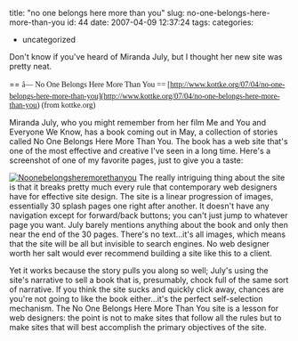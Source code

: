 title: "no one belongs here more than you"
slug: no-one-belongs-here-more-than-you
id: 44
date: 2007-04-09 12:37:24
tags: 
categories: 
- uncategorized

Don't know if you've heard of Miranda July, but I thought her new site was pretty neat.

== <span style="font-family:serif;">â— No One Belongs Here More Than You ==
  </span><span style="font-family:serif;">[http://www.kottke.org/07/04/no-one-belongs-here-more-than-you](http://www.kottke.org/07/04/no-one-belongs-here-more-than-you)</span><span style="font-family:serif;">
  (from kottke.org)

Miranda July, who you might remember from her film Me and You and Everyone We Know, has a book coming out in May, a collection of stories called No One Belongs Here More Than You. The book has a web site that's one of the most effective and creative I've seen in a long time. Here's a screenshot of one of my favorite pages, just to give you a taste:
</span>
<!--more-->
[![Noonebelongsheremorethanyou](http://www.chesnok.com/daily/wp-content/uploads/2007/06/noonebelongsheremorethanyou-tm.jpg)](http://www.chesnok.com/daily/wp-content/uploads/2007/06/noonebelongsheremorethanyou.jpg)
The really intriguing thing about the site is that it breaks pretty much every rule that contemporary web designers have for effective site design. The site is a linear progression of images, essentially 30 splash pages one right after another. It doesn't have any navigation except for forward/back buttons; you can't just jump to whatever page you want. July barely mentions anything about the book and only then near the end of the 30 pages. There's no text...it's all images, which means that the site will be all but invisible to search engines. No web designer worth her salt would ever recommend building a site like this to a client.</p>

Yet it works because the story pulls you along so well; July's using the site's narrative to sell a book that is, presumably, chock full of the same sort of narrative. If you think the site sucks and quickly click away, chances are you're not going to like the book either...it's the perfect self-selection mechanism. The No One Belongs Here More Than You site is a lesson for web designers: the point is not to make sites that follow all the rules but to make sites that will best accomplish the primary objectives of the site.
